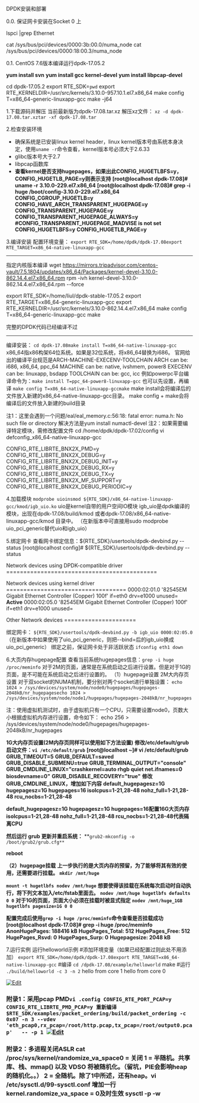 DPDK安装和部署

0.0. 保证网卡安装在Socket 0 上

lspci |grep Ethernet

cat /sys/bus/pci/devices/0000\:3b\:00.0/numa_node 
cat /sys/bus/pci/devices/0000\:18\:00.3/numa_node

0.1. CentOS 7.6版本编译运行dpdk-17.05.2

**yum install svn**
**yum install gcc kernel-devel**
**yum install libpcap-devel**

cd dpdk-17.05.2
export RTE_SDK=`pwd`
export RTE_KERNELDIR=/usr/src/kernels/3.10.0-957.10.1.el7.x86_64
make config T=x86_64-generic-linuxapp-gcc
make -j64

1.下载源码并解压
当前最新版为dpdk-17.08.tar.xz
解压xz文件：
`xz -d dpdk-17.08.tar.xztar -xf dpdk-17.08.tar`

2.检查安装环境

- 确保系统是已安装linux kernel header，linux kernel版本号由系统本身决定，使用`uname -r`命令查看，kernel版本号必须大于2.6.33
- glibc版本号大于2.7
- libpcap函数库
- **查看kernel是否支持hugepages，如果出此CONFIG_HUGETLBFS=y，CONFIG_HUGETLB_PAGE=y则表示支持**
  **[root@localhost dpdk-17.08]# uname -r** 
  **3.10.0-229.el7.x86_64**
  **[root@localhost dpdk-17.08]# grep -i huge /boot/config-3.10.0-229.el7.x86_64** 
  **CONFIG_CGROUP_HUGETLB=y**
  **CONFIG_HAVE_ARCH_TRANSPARENT_HUGEPAGE=y**
  **CONFIG_TRANSPARENT_HUGEPAGE=y**
  **CONFIG_TRANSPARENT_HUGEPAGE_ALWAYS=y**
  **\#CONFIG_TRANSPARENT_HUGEPAGE_MADVISE is not set**
  **CONFIG_HUGETLBFS=y**
  **CONFIG_HUGETLB_PAGE=y**

3.编译安装
配置环境变量：
`export RTE_SDK=/home/dpdk/dpdk-17.08export RTE_TARGET=x86_64-native-linuxapp-gcc`

------

指定内核版本编译
wget https://mirrors.tripadvisor.com/centos-vault/7.5.1804/updates/x86_64/Packages/kernel-devel-3.10.0-862.14.4.el7.x86_64.rpm
rpm -ivh kernel-devel-3.10.0-862.14.4.el7.x86_64.rpm --force

export RTE_SDK=/home/liul/dpdk-stable-17.05.2
export RTE_TARGET=x86_64-generic-linuxapp-gcc
export RTE_KERNELDIR=/usr/src/kernels/3.10.0-862.14.4.el7.x86_64
make config T=x86_64-generic-linuxapp-gcc
make

完整的DPDK代码已经编译不过

------

编译安装：
`cd dpdk-17.08make install T=x86_64-native-linuxapp-gcc`
x86_64指x86构架64位系统。如果是32位系统，将x86_64替换为i686。
官网给出的编译平台规范是ARCH-MACHINE-EXECENV-TOOLCHAIN
ARCH can be: i686, x86_64, ppc_64
MACHINE can be: native, ivshmem, power8
EXECENV can be: linuxapp, bsdapp
TOOLCHAIN can be: gcc, icc
例如powerpc平台编译命令为：`make install T=ppc_64-power8-linuxapp-gcc`
也可以先设置，再编译
`make config T=x86_64-native-linuxapp-gccmake`
make install会将编译后的文件放入新建的x86_64-native-linuxapp-gcc目录。
make config + make会将编译后的文件放入新建的build目录

注1：这里会遇到一个问题/eal/eal_memory.c:56:18: fatal error: numa.h: No such file or directory
解决方法是yum install numactl-devel
注2：如果需要编译特定模块，需修改配置文件
cd /home/dpdk/dpdk-17.02/config
vi defconfig_x86_64-native-linuxapp-gcc

CONFIG_RTE_LIBRTE_BNX2X_PMD=y
CONFIG_RTE_LIBRTE_BNX2X_DEBUG=y
CONFIG_RTE_LIBRTE_BNX2X_DEBUG_INIT=y
CONFIG_RTE_LIBRTE_BNX2X_DEBUG_RX=y
CONFIG_RTE_LIBRTE_BNX2X_DEBUG_TX=y
CONFIG_RTE_LIBRTE_BNX2X_MF_SUPPORT=y
CONFIG_RTE_LIBRTE_BNX2X_DEBUG_PERIODIC=y

4.加载模块
`modprobe uioinsmod ${RTE_SDK}/x86_64-native-linuxapp-gcc/kmod/igb_uio.ko`
uio是kernel自带的用户空间IO模块
igb_uio是dpdk编译的模块，出现在dpdk-17.08/build/kmod 或者dpdk-17.08/x86_64-native-linuxapp-gcc/kmod 目录中。
（在新版本中可直接用sudo modprobe uio_pci_generic替代uio和igb_uio）

5.绑定网卡
查看网卡绑定信息：${RTE_SDK}/usertools/dpdk-devbind.py --status
[root@localhost config]# ${RTE_SDK}/usertools/dpdk-devbind.py --status

Network devices using DPDK-compatible driver ============================================
<none>

Network devices using kernel driver ===================================
0000:02:01.0 '82545EM Gigabit Ethernet Controller (Copper) 100f' if=eth0 drv=e1000 unused= **Active**
0000:02:05.0 '82545EM Gigabit Ethernet Controller (Copper) 100f' if=eth1 drv=e1000 unused=

Other Network devices =====================
<none>

绑定网卡：
`${RTE_SDK}/usertools/dpdk-devbind.py -b igb_uio 0000:02:05.0`
（在新版本中如果使用了uio_pci_generic，则把--bind=后的igb_uio换成uio_pci_generic）
绑定之前，保证网卡处于非活跃状态
`ifconfig eth1 down`

6.大页内存hugepage配置
查看当前系统hugepages信息：`grep -i huge /proc/meminfo`
对于2M的页面，通常是在系统启动之后进行设置。但是对于1G的页面，是不可能在系统启动之后进行设置的。
（1）hugepage设置
2M大内存页设置
对于双socket的NUMA机制，要分别对两个socket进行单独设置：
`echo 1024 > /sys/devices/system/node/node0/hugepages/hugepages-2048kB/nr_hugepagesecho 1024 > /sys/devices/system/node/node1/hugepages/hugepages-2048kB/nr_hugepages`

注：使用虚拟机测试时，由于虚拟机只有一个CPU，只需要设置node0，页数大小根据虚拟机内存进行设置，命令如下：
echo 256 > /sys/devices/system/node/node0/hugepages/hugepages-2048kB/nr_hugepages

**1G大内存页设置(2M内存页同样可以使用如下方法设置)**
**修改/etc/default/grub启动文件：`vi /etc/default/grub`** 
**[root@localhost ~]# vi /etc/default/grub** 
**GRUB_TIMEOUT=5**
**GRUB_DEFAULT=saved**
**GRUB_DISABLE_SUBMENU=true**
**GRUB_TERMINAL_OUTPUT="console"** 
**GRUB_CMDLINE_LINUX="crashkernel=auto rhgb quiet net.ifnames=0 biosdevname=0"** 
**GRUB_DISABLE_RECOVERY="true"** 
**修改GRUB_CMDLINE_LINUX，增加如下内容**
**default_hugepagesz=1G hugepagesz=1G hugepages=16 isolcpus=1-21,28-48 nohz_full=1-21,28-48 rcu_nocbs=1-21,28-48**

**default_hugepagesz=1G hugepagesz=1G hugepages=16配置16G大页内存**
**isolcpus=1-21,28-48 nohz_full=1-21,28-48 rcu_nocbs=1-21,28-48代表隔离CPU**

**然后运行 grub 更新并重启系统：**
**`grub2-mkconfig -o /boot/grub2/grub.cfg**`

**reboot**

**（2）hugepage挂载**
**上一步执行的是大页内存的预留，为了能够将其有效的使用，还需要进行挂载。**
**`mkdir /mnt/huge`**

**`mount -t hugetlbfs nodev /mnt/huge`**
**想要使得该挂载在系统每次启动时自动执行，将下列文本加入/etc/fstab里面去。**
**`nodev /mnt/huge hugetlbfs defaults 0 0`**
**对于1G的页面，页面大小必须在挂载时被显式指定**
**`nodev /mnt/huge_1GB hugetlbfs pagesize=1G 0 0`**

**配置完成后使用`grep -i huge /proc/meminfo`命令查看是否挂载成功**
**[root@localhost dpdk-17.08]# grep -i huge /proc/meminfo**
**AnonHugePages: 188416 kB**
**HugePages_Total: 512**
**HugePages_Free: 512**
**HugePages_Rsvd: 0**
**HugePages_Surp: 0**
**Hugepagesize: 2048 kB**

7.运行实例
运行helloworld示例
\#添加环境变量（如果已经配置过则此处不用添加）
`export RTE_SDK=/home/dpdk/dpdk-17.08export RTE_TARGET=x86_64-native-linuxapp-gcc`
\#编译
`cd /dpdk-17.08/example/helloworld`
make
\#运行
`./build/helloworld -c 3 -n 2`
hello from core 1
hello from core 0

[![Edit](https://192.168.9.161/images/edit.png)](https://192.168.9.161/projects/hili_auditor/wiki/DPDK安装和部署/edit?section=2)



### 附录1：采用pcap PMD`vi .config CONFIG_RTE_PORT_PCAP=y CONFIG_RTE_LIBRTE_PMD_PCAP=y 重新编译 $RTE_SDK/examples/packet_ordering/build/packet_ordering -c 0x07 -n 3 --vdev 'eth_pcap0,rx_pcap=/root/http.pcap,tx_pcap=/root/output0.pcap'   -- -p 1 `[![Edit](https://192.168.9.161/images/edit.png)](https://192.168.9.161/projects/hili_auditor/wiki/DPDK安装和部署/edit?section=3)

### 附录2：多进程关闭ASLR cat /proc/sys/kernel/randomize_va_space0 = 关闭 1 = 半随机。共享库、栈、mmap() 以及 VDSO 将被随机化。（留坑，PIE会影响heap的随机化。。） 2 = 全随机。除了1中所述，还有heap。vi /etc/sysctl.d/99-sysctl.conf  增加一行 kernel.randomize_va_space = 0及时生效 sysctl -p -w
